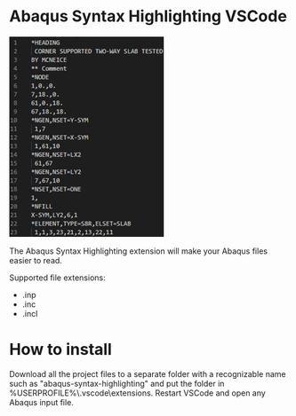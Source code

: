 # Abaqus Syntax Highlighting VSCode
![DEMO](https://github.com/MartinHvi/abaqus-syntax-highlighting/blob/main/images/SyntaxHighlighting.gif?raw=true)

The Abaqus Syntax Highlighting extension will make your Abaqus files easier to read.

Supported file extensions:
* .inp
* .inc
* .incl
# How to install
Download all the project files to a separate folder with a recognizable name such as "abaqus-syntax-highlighting" and put the folder in %USERPROFILE%\\.vscode\extensions.
Restart VSCode and open any Abaqus input file.
